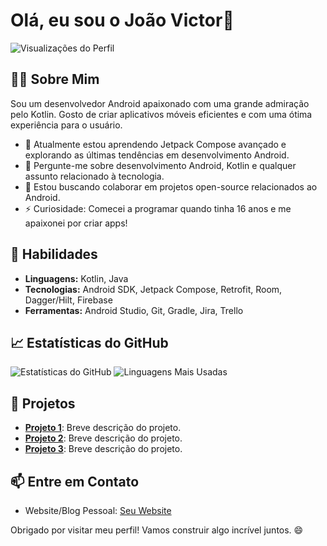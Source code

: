 # Olá, eu sou o João Victor👋

![Visualizações do Perfil](https://github.com/JoaoVictor210)

## 👨‍💻 Sobre Mim
Sou um desenvolvedor Android apaixonado com uma grande admiração pelo Kotlin. Gosto de criar aplicativos móveis eficientes e com uma ótima experiência para o usuário.

- 🌱 Atualmente estou aprendendo Jetpack Compose avançado e explorando as últimas tendências em desenvolvimento Android.
- 💬 Pergunte-me sobre desenvolvimento Android, Kotlin e qualquer assunto relacionado à tecnologia.
- 👯 Estou buscando colaborar em projetos open-source relacionados ao Android.
- ⚡ Curiosidade: Comecei a programar quando tinha 16 anos e me apaixonei por criar apps!

## 🚀 Habilidades
- **Linguagens:** Kotlin, Java
- **Tecnologias:** Android SDK, Jetpack Compose, Retrofit, Room, Dagger/Hilt, Firebase
- **Ferramentas:** Android Studio, Git, Gradle, Jira, Trello

## 📈 Estatísticas do GitHub
![Estatísticas do GitHub](https://github-readme-stats.vercel.app/api?username=seuusuario&show_icons=true&theme=radical)
![Linguagens Mais Usadas](https://github-readme-stats.vercel.app/api/top-langs/?username=seuusuario&layout=compact&theme=radical)

## 📱 Projetos
- **[Projeto 1](https://github.com/seuusuario/projeto1)**: Breve descrição do projeto.
- **[Projeto 2](https://github.com/seuusuario/projeto2)**: Breve descrição do projeto.
- **[Projeto 3](https://github.com/seuusuario/projeto3)**: Breve descrição do projeto.

## 📫 Entre em Contato
- Website/Blog Pessoal: [Seu Website]([https://seusite.com](https://www.youtube.com/channel/UCZg46QXDTrxOXX97QhtG5QA))

Obrigado por visitar meu perfil! Vamos construir algo incrível juntos. 😄
